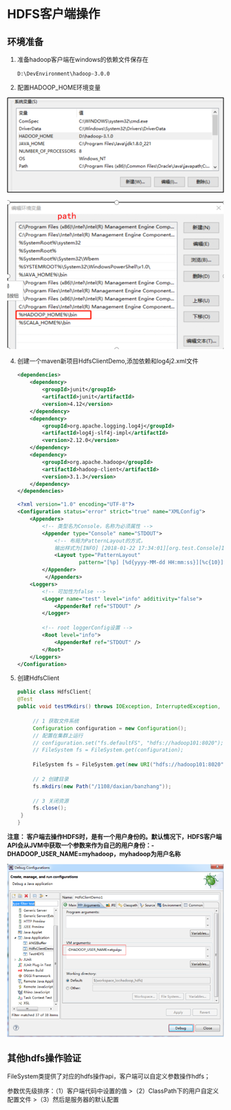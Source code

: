 # HDFS客户端操作

## 环境准备

1. 准备hadoop客户端在windows的依赖文件保存在

   `D:\DevEnvironment\hadoop-3.0.0`

2.  配置HADOOP_HOME环境变量

![image-20210225155450700](3.hdf开发准备/img/image-20210225155450700.png)

![image-20210225155543671](3.hdf开发准备/img/image-20210225155543671.png)

4. 创建一个maven新项目HdfsClientDemo,添加依赖和log4j2.xml文件

   ```xml
   <dependencies>
       <dependency>
           <groupId>junit</groupId>
           <artifactId>junit</artifactId>
           <version>4.12</version>
       </dependency>
       <dependency>
           <groupId>org.apache.logging.log4j</groupId>
           <artifactId>log4j-slf4j-impl</artifactId>
           <version>2.12.0</version>
       </dependency>
       <dependency>
           <groupId>org.apache.hadoop</groupId>
           <artifactId>hadoop-client</artifactId>
           <version>3.1.3</version>
       </dependency>
   </dependencies>
   ```

   ```xml
   <?xml version="1.0" encoding="UTF-8"?>
   <Configuration status="error" strict="true" name="XMLConfig">
       <Appenders>
           <!-- 类型名为Console，名称为必须属性 -->
           <Appender type="Console" name="STDOUT">
               <!-- 布局为PatternLayout的方式，
               输出样式为[INFO] [2018-01-22 17:34:01][org.test.Console]I'm here -->
               <Layout type="PatternLayout"
                       pattern="[%p] [%d{yyyy-MM-dd HH:mm:ss}][%c{10}]%m%n" />
           </Appender>
            </Appenders>
       <Loggers>
           <!-- 可加性为false -->
           <Logger name="test" level="info" additivity="false">
               <AppenderRef ref="STDOUT" />
           </Logger>
   
           <!-- root loggerConfig设置 -->
           <Root level="info">
               <AppenderRef ref="STDOUT" />
           </Root>
       </Loggers>
   </Configuration>
   ```

   

5. 创建HdfsClient

   ```java
   public class HdfsClient{	
   @Test
   public void testMkdirs() throws IOException, InterruptedException, URISyntaxException{
   		
   		// 1 获取文件系统
   		Configuration configuration = new Configuration();
   		// 配置在集群上运行
   		// configuration.set("fs.defaultFS", "hdfs://hadoop101:8020");
   		// FileSystem fs = FileSystem.get(configuration);
   
   		FileSystem fs = FileSystem.get(new URI("hdfs://hadoop101:8020"), configuration, "myhadoop");
   		
   		// 2 创建目录
   		fs.mkdirs(new Path("/1108/daxian/banzhang"));
   		
   		// 3 关闭资源
   		fs.close();
   	}
   }
   ```

   

**注意： 客户端去操作HDFS时，是有一个用户身份的。默认情况下，HDFS客户端API会从JVM中获取一个参数来作为自己的用户身份：-DHADOOP_USER_NAME=myhadoop，myhadoop为用户名称**

![image-20210225160055727](3.hdf开发准备/img/image-20210225160055727.png)

## 其他hdfs操作验证

FileSystem类提供了对应的hdfs操作api，客户端可以自定义参数操作hdfs；

参数优先级排序：（1）客户端代码中设置的值 >（2）ClassPath下的用户自定义配置文件 >（3）然后是服务器的默认配置


